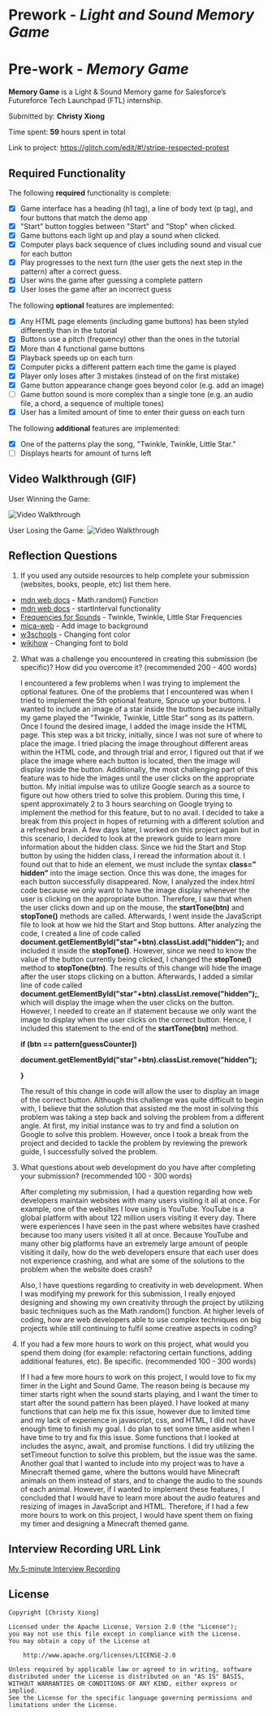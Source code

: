 # Prework - _Light and Sound Memory Game_

# Pre-work - _Memory Game_

**Memory Game** is a Light & Sound Memory game for Salesforce’s Futureforce Tech Launchpad (FTL) internship.

Submitted by: **Christy Xiong**

Time spent: **59** hours spent in total

Link to project: https://glitch.com/edit/#!/stripe-respected-protest

## Required Functionality

The following **required** functionality is complete:

- [x] Game interface has a heading (h1 tag), a line of body text (p tag), and four buttons that match the demo app
- [x] "Start" button toggles between "Start" and "Stop" when clicked.
- [x] Game buttons each light up and play a sound when clicked.
- [x] Computer plays back sequence of clues including sound and visual cue for each button
- [x] Play progresses to the next turn (the user gets the next step in the pattern) after a correct guess.
- [x] User wins the game after guessing a complete pattern
- [x] User loses the game after an incorrect guess

The following **optional** features are implemented:

- [x] Any HTML page elements (including game buttons) has been styled differently than in the tutorial
- [x] Buttons use a pitch (frequency) other than the ones in the tutorial
- [x] More than 4 functional game buttons
- [x] Playback speeds up on each turn
- [x] Computer picks a different pattern each time the game is played
- [x] Player only loses after 3 mistakes (instead of on the first mistake)
- [x] Game button appearance change goes beyond color (e.g. add an image)
- [ ] Game button sound is more complex than a single tone (e.g. an audio file, a chord, a sequence of multiple tones)
- [x] User has a limited amount of time to enter their guess on each turn

The following **additional** features are implemented:

- [x] One of the patterns play the song, "Twinkle, Twinkle, Little Star."
- [ ] Displays hearts for amount of turns left

## Video Walkthrough (GIF)

User Winning the Game:

<img src='walkthrough_win.gif' title='Video Walkthrough' width='' alt='Video Walkthrough' />

User Losing the Game:
<img src='walkthrough_lose.gif' title='Video Walkthrough' width='' alt='Video Walkthrough' />

## Reflection Questions

1. If you used any outside resources to help complete your submission (websites, books, people, etc) list them here.

  - [mdn web docs](https://developer.mozilla.org/e-US/docs/web/javascript/reference/global_objects/math/random) - Math.random() Function
  - [mdn web docs](https://developer.mozilla.org/en-US/docs/Web/API/setInterval) - startInterval functionality
  - [Frequencies for Sounds](https://mrs-o-c.com/Finch/soundFrequencies.html) - Twinkle, Twinkle, Little Star Frequencies 
  - [mica-web](https://mica-web.github.io/learn/workflows/add-img-glitch) - Add image to background
  - [w3schools](https://www.w3schools.com/css/css_text.asp) - Changing font color
  - [wikihow](https://www.wikihow.com/Change-the-Button-Color-in-HTML) - Changing font to bold
    
2. What was a challenge you encountered in creating this submission (be specific)? How did you overcome it? (recommended 200 - 400 words)

   I encountered a few problems when I was trying to implement the optional features. One of the problems that I encountered was when I tried to implement the 5th optional feature, Spruce up your buttons. I wanted to include an image of a star inside the buttons because initially my game played the “Twinkle, Twinkle, Little Star” song as its pattern. Once I found the desired image, I added the image inside the HTML page. This step was a bit tricky, initially, since I was not sure of where to place the image. I tried placing the image throughout different areas within the HTML code, and through trial and error, I figured out that if we place the image where each button is located, then the image will display inside the button. Additionally, the most challenging part of this feature was to hide the images until the user clicks on the appropriate button. My initial impulse was to utilize Google search as a source to figure out how others tried to solve this problem. During this time, I spent approximately 2 to 3 hours searching on Google trying to implement the method for this feature, but to no avail. I decided to take a break from this project in hopes of returning with a different solution and a refreshed brain. A few days later, I worked on this project again but in this scenario, I decided to look at the prework guide to learn more information about the hidden class. Since we hid the Start and Stop button by using the hidden class, I reread the information about it. I found out that to hide an element, we must include the syntax **class=” hidden”** into the image section. Once this was done, the images for each button successfully disappeared. Now, I analyzed the index.html code because we only want to have the image display whenever the user is clicking on the appropriate button. Therefore, I saw that when the user clicks down and up on the mouse, the **startTone(btn)** and **stopTone()** methods are called. Afterwards, I went inside the JavaScript file to look at how we hid the Start and Stop buttons. After analyzing the code, I created a line of code called **document.getElementById("star"+btn).classList.add("hidden");** and included it inside the **stopTone()**. However, since we need to know the value of the button currently being clicked, I changed the **stopTone()** method to **stopTone(btn)**. The results of this change will hide the image after the user stops clicking on a button. Afterwards, I added a similar line of code called **document.getElementById("star"+btn).classList.remove("hidden");**, which will display the image when the user clicks on the button. However, I needed to create an if statement because we only want the image to display when the user clicks on the correct button. Hence, I included this statement to the end of the **startTone(btn)** method.

   **if (btn == pattern[guessCounter])**

   **document.getElementById("star"+btn).classList.remove("hidden");**

   **}**

   The result of this change in code will allow the user to display an image of the correct button.
   Although this challenge was quite difficult to begin with, I believe that the solution that assisted me the most in solving this problem was taking a step back and solving the problem from a different angle. At first, my initial instance was to try and find a solution on Google to solve this problem. However, once I took a break from the project and decided to tackle the problem by reviewing the prework guide, I successfully solved the problem.

3. What questions about web development do you have after completing your submission? (recommended 100 - 300 words)

   After completing my submission, I had a question regarding how web developers maintain websites with many users visiting it all at once. For example, one of the websites I love using is YouTube. YouTube is a global platform with about 122 million users visiting it every day. There were experiences I have seen in the past where websites have crashed because too many users visited it all at once. Because YouTube and many other big platforms have an extremely large amount of people visiting it daily, how do the web developers ensure that each user does not experience crashing, and what are some of the solutions to the problem when the website does crash?

   Also, I have questions regarding to creativity in web development. When I was modifying my prework for this submission, I really enjoyed designing and showing my own creativity through the project by utilizing basic techniques such as the Math.random() function. At higher levels of coding, how are web developers able to use complex techniques on big projects while still continuing to fulfil some creative aspects in coding?

4. If you had a few more hours to work on this project, what would you spend them doing (for example: refactoring certain functions, adding additional features, etc). Be specific. (recommended 100 - 300 words)

   If I had a few more hours to work on this project, I would love to fix my timer in the Light and Sound Game. The reason being is because my timer starts right when the sound starts playing, and I want the timer to start after the sound pattern has been played. I have looked at many functions that can help me fix this issue, however due to limited time and my lack of experience in javascript, css, and HTML, I did not have enough time to finish my goal. I do plan to set some time aside when I have time to try and fix this issue. Some functions that I looked at includes the async, await, and promise functions. I did try utilizing the setTimeout function to solve this problem, but the issue was the same. Another goal that I wanted to include into my project was to have a Minecraft themed game, where the buttons would have Minecraft animals on them instead of stars, and to change the audio to the sounds of each animal. However, if I wanted to implement these features, I concluded that I would have to learn more about the audio features and resizing of images in JavaScript and HTML. Therefore, if I had a few more hours to work on this project, I would have spent them on fixing my timer and designing a Minecraft themed game. 

## Interview Recording URL Link

[My 5-minute Interview Recording](https://youtu.be/Celv9QzkcJE)

## License

    Copyright [Christy Xiong]

    Licensed under the Apache License, Version 2.0 (the "License");
    you may not use this file except in compliance with the License.
    You may obtain a copy of the License at

        http://www.apache.org/licenses/LICENSE-2.0

    Unless required by applicable law or agreed to in writing, software
    distributed under the License is distributed on an "AS IS" BASIS,
    WITHOUT WARRANTIES OR CONDITIONS OF ANY KIND, either express or implied.
    See the License for the specific language governing permissions and
    limitations under the License.
